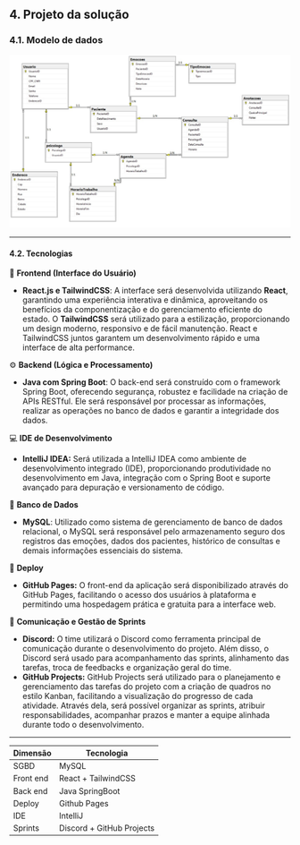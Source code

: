 ## 4. Projeto da solução

### 4.1. Modelo de dados


![Modelo relacional](images/ModeloDedadosPsiPlus.jpeg "Modelo Relacional.")

---

#### 4.2. Tecnologias

🔧 **Frontend (Interface do Usuário)**

- **React.js e TailwindCSS**: A interface será desenvolvida utilizando **React**, garantindo uma experiência interativa e dinâmica, aproveitando os benefícios da componentização e do gerenciamento eficiente do estado. O **TailwindCSS** será utilizado para a estilização, proporcionando um design moderno, responsivo e de fácil manutenção. React e TailwindCSS juntos garantem um desenvolvimento rápido e uma interface de alta performance.

⚙️ **Backend (Lógica e Processamento)**

- **Java com Spring Boot**: O back-end será construído com o framework Spring Boot, oferecendo segurança, robustez e facilidade na criação de APIs RESTful. Ele será responsável por processar as informações, realizar as operações no banco de dados e garantir a integridade dos dados.

💻 **IDE de Desenvolvimento**

- **IntelliJ IDEA:** Será utilizada a IntelliJ IDEA como ambiente de desenvolvimento integrado (IDE), proporcionando produtividade no desenvolvimento em Java, integração com o Spring Boot e suporte avançado para depuração e versionamento de código.

💾 **Banco de Dados**

- **MySQL**: Utilizado como sistema de gerenciamento de banco de dados relacional, o MySQL será responsável pelo armazenamento seguro dos registros das emoções, dados dos pacientes, histórico de consultas e demais informações essenciais do sistema.

🚀 **Deploy** 

- **GitHub Pages:** O front-end da aplicação será disponibilizado através do GitHub Pages, facilitando o acesso dos usuários à plataforma e permitindo uma hospedagem prática e gratuita para a interface web.

🧩 **Comunicação e Gestão de Sprints**

- **Discord:** O time utilizará o Discord como ferramenta principal de comunicação durante o desenvolvimento do projeto. Além disso, o Discord será usado para acompanhamento das sprints, alinhamento das tarefas, troca de feedbacks e organização geral do time.
- **GitHub Projects:** GitHub Projects será utilizado para o planejamento e gerenciamento das tarefas do projeto com a criação de quadros no estilo Kanban, facilitando a visualização do progresso de cada atividade. Através dela, será possível organizar as sprints, atribuir responsabilidades, acompanhar prazos e manter a equipe alinhada durante todo o desenvolvimento.

---

| **Dimensão**   | **Tecnologia**  |
| ---            | ---             |
| SGBD           | MySQL           |
| Front end      | React + TailwindCSS |
| Back end       | Java SpringBoot |
| Deploy         | Github Pages    |
| IDE            | IntelliJ        |
| Sprints        | Discord + GitHub Projects |
